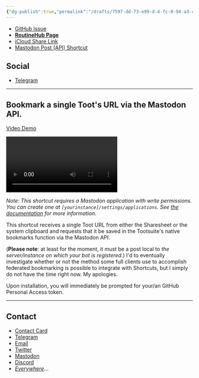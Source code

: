 ```yaml
---
{"dg-publish":true,"permalink":"/drafts/7597-dd-73-e99-d-4-fc-0-94-a3-c1-e405-ef-2-a54/","dgHomeLink":true,"dgPassFrontmatter":false}
---
```



- [GitHub Issue](https://github.com/extratone/i/issues/202,,)
- [**RoutineHub Page**](https://routinehub.co/shortcut/11967/)
- [iCloud Share Link](https://www.icloud.com/shortcuts/0f447ce37b744d8283d76e5f76d6294d)
- [Mastodon Post (API) Shortcut](drafts://open?uuid=C48E2B23-A4F6-4051-BB56-C8AD7F25DD30)

## Social

- [Telegram](https://t.me/extratone/11610)

---

## Bookmark a single Toot's URL via the Mastodon API.

[Video Demo](https://user-images.githubusercontent.com/43663476/169674711-df319c16-7d93-4c8c-aed4-e33ad50119cb.MOV)

<video controls>
  <source src="https://user-images.githubusercontent.com/43663476/169674711-df319c16-7d93-4c8c-aed4-e33ad50119cb.MOV">
</video>

*Note: This shortcut requires a Mastodon application with write permissions. You can create one at `[yourinstance]/settings/applications`. See [the documentation](https://docs.joinmastodon.org/client) for more information.*

This shortcut receives a single Toot URL from either the Sharesheet or the system clipboard and requests that it be saved in the Tootsuite's native bookmarks function via the Mastodon API.

(**Please note**: at least for the moment, it *must* be a post local to *the server/instance on which your bot is registered*.)  I'd to eventually investigate whether or not the method some full clients use to accomplish federated bookmarking is possible to integrate with Shortcuts, but I simply do not have the time right now. My apologies.

Upon installation, you will immediately be prompted for your/an GitHub Personal Access token.

---

## Contact

- [Contact Card](https://davidblue.wtf/db.vcf)
- [Telegram](https://t.me/extratone)
- [Email](mailto:davidblue@extratone.com) 
- [Twitter](https://twitter.com/NeoYokel)
- [Mastodon](https://mastodon.social/@DavidBlue)
- [Discord](https://discord.gg/0b9KQUKP858b0iZF)
- [*Everywhere*](https://raindrop.io/davidblue/social-directory-21059174)...